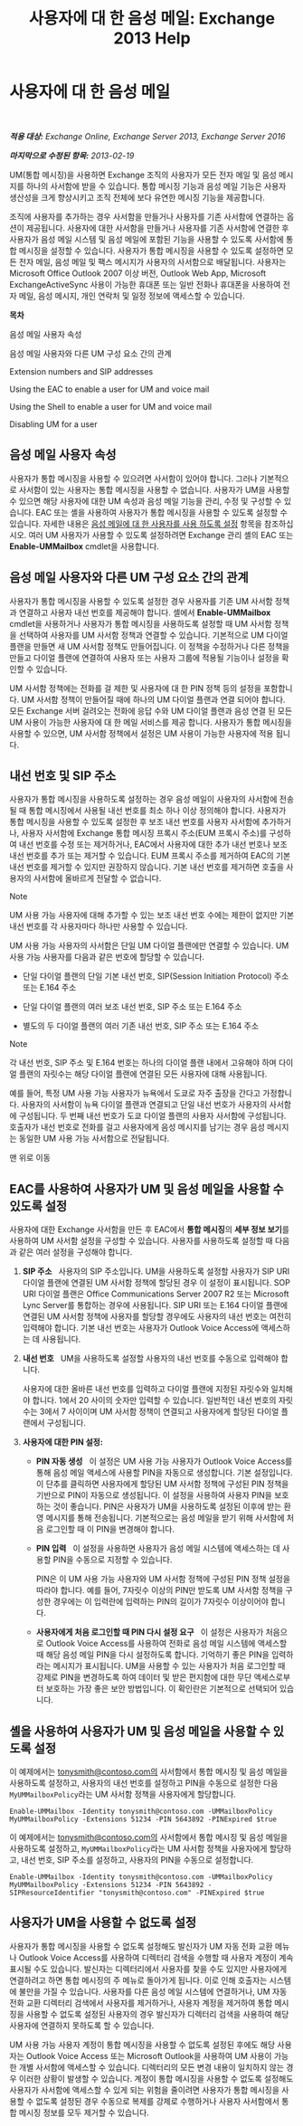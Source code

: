 ﻿---
title: '사용자에 대 한 음성 메일: Exchange 2013 Help'
TOCTitle: 사용자에 대 한 음성 메일
ms:assetid: 48e1f43b-fb7e-4a52-a2cb-0fb5da6ca65f
ms:mtpsurl: https://technet.microsoft.com/ko-kr/library/Aa997885(v=EXCHG.150)
ms:contentKeyID: 50483027
ms.date: 05/22/2018
mtps_version: v=EXCHG.150
ms.translationtype: MT
---

# 사용자에 대 한 음성 메일

 

_**적용 대상:** Exchange Online, Exchange Server 2013, Exchange Server 2016_

_**마지막으로 수정된 항목:** 2013-02-19_

UM(통합 메시징)을 사용하면 Exchange 조직의 사용자가 모든 전자 메일 및 음성 메시지를 하나의 사서함에 받을 수 있습니다. 통합 메시징 기능과 음성 메일 기능은 사용자 생산성을 크게 향상시키고 조직 전체에 보다 유연한 메시징 기능을 제공합니다.

조직에 사용자를 추가하는 경우 사서함을 만들거나 사용자를 기존 사서함에 연결하는 옵션이 제공됩니다. 사용자에 대한 사서함을 만들거나 사용자를 기존 사서함에 연결한 후 사용자가 음성 메일 시스템 및 음성 메일에 포함된 기능을 사용할 수 있도록 사서함에 통합 메시징을 설정할 수 있습니다. 사용자가 통합 메시징을 사용할 수 있도록 설정하면 모든 전자 메일, 음성 메일 및 팩스 메시지가 사용자의 사서함으로 배달됩니다. 사용자는 Microsoft Office Outlook 2007 이상 버전, Outlook Web App, Microsoft ExchangeActiveSync 사용이 가능한 휴대폰 또는 일반 전화나 휴대폰을 사용하여 전자 메일, 음성 메시지, 개인 연락처 및 일정 정보에 액세스할 수 있습니다.

**목차**

음성 메일 사용자 속성

음성 메일 사용자와 다른 UM 구성 요소 간의 관계

Extension numbers and SIP addresses

Using the EAC to enable a user for UM and voice mail

Using the Shell to enable a user for UM and voice mail

Disabling UM for a user

## 음성 메일 사용자 속성

사용자가 통합 메시징을 사용할 수 있으려면 사서함이 있어야 합니다. 그러나 기본적으로 사서함이 있는 사용자는 통합 메시징을 사용할 수 없습니다. 사용자가 UM을 사용할 수 있으면 해당 사용자에 대한 UM 속성과 음성 메일 기능을 관리, 수정 및 구성할 수 있습니다. EAC 또는 셸을 사용하여 사용자가 통합 메시징을 사용할 수 있도록 설정할 수 있습니다. 자세한 내용은 [음성 메일에 대 한 사용자를 사용 하도록 설정](enable-a-user-for-voice-mail-exchange-2013-help.md) 항목을 참조하십시오. 여러 UM 사용자가 사용할 수 있도록 설정하려면 Exchange 관리 셸의 EAC 또는 **Enable-UMMailbox** cmdlet을 사용합니다.

## 음성 메일 사용자와 다른 UM 구성 요소 간의 관계

사용자가 통합 메시징을 사용할 수 있도록 설정한 경우 사용자를 기존 UM 사서함 정책과 연결하고 사용자 내선 번호를 제공해야 합니다. 셸에서 **Enable-UMMailbox** cmdlet을 사용하거나 사용자가 통합 메시징을 사용하도록 설정할 때 UM 사서함 정책을 선택하여 사용자를 UM 사서함 정책과 연결할 수 있습니다. 기본적으로 UM 다이얼 플랜을 만들면 새 UM 사서함 정책도 만들어집니다. 이 정책을 수정하거나 다른 정책을 만들고 다이얼 플랜에 연결하여 사용자 또는 사용자 그룹에 적용될 기능이나 설정을 확인할 수 있습니다.

UM 사서함 정책에는 전화를 걸 제한 및 사용자에 대 한 PIN 정책 등의 설정을 포함합니다. UM 사서함 정책이 만들어질 때에 하나의 UM 다이얼 플랜과 연결 되어야 합니다. 모든 Exchange 서버 걸려오는 전화에 응답 수와 UM 다이얼 플랜과 음성 연결 된 모든 UM 사용이 가능한 사용자에 대 한 메일 서비스를 제공 합니다. 사용자가 통합 메시징을 사용할 수 있으면, UM 사서함 정책에서 설정은 UM 사용이 가능한 사용자에 적용 됩니다.

## 내선 번호 및 SIP 주소

사용자가 통합 메시징을 사용하도록 설정하는 경우 음성 메일이 사용자의 사서함에 전송될 때 통합 메시징에서 사용될 내선 번호를 최소 하나 이상 정의해야 합니다. 사용자가 통합 메시징을 사용할 수 있도록 설정한 후 보조 내선 번호를 사용자 사서함에 추가하거나, 사용자 사서함에 Exchange 통합 메시징 프록시 주소(EUM 프록시 주소)를 구성하여 내선 번호를 수정 또는 제거하거나, EAC에서 사용자에 대한 추가 내선 번호나 보조 내선 번호를 추가 또는 제거할 수 있습니다. EUM 프록시 주소를 제거하여 EAC의 기본 내선 번호를 제거할 수 있지만 권장하지 않습니다. 기본 내선 번호를 제거하면 호출을 사용자의 사서함에 올바르게 전달할 수 없습니다.


> [!NOTE]
> UM 사용 가능 사용자에 대해 추가할 수 있는 보조 내선 번호 수에는 제한이 없지만 기본 내선 번호를 각 사용자마다 하나만 사용할 수 있습니다.



UM 사용 가능 사용자의 사서함은 단일 UM 다이얼 플랜에만 연결할 수 있습니다. UM 사용 가능 사용자를 다음과 같은 번호에 할당할 수 있습니다.

  - 단일 다이얼 플랜의 단일 기본 내선 번호, SIP(Session Initiation Protocol) 주소 또는 E.164 주소

  - 단일 다이얼 플랜의 여러 보조 내선 번호, SIP 주소 또는 E.164 주소

  - 별도의 두 다이얼 플랜의 여러 기존 내선 번호, SIP 주소 또는 E.164 주소


> [!NOTE]
> 각 내선 번호, SIP 주소 및 E.164 번호는 하나의 다이얼 플랜 내에서 고유해야 하며 다이얼 플랜의 자릿수는 해당 다이얼 플랜에 연결된 모든 사용자에 대해 사용됩니다.



예를 들어, 특정 UM 사용 가능 사용자가 뉴욕에서 도쿄로 자주 출장을 간다고 가정합니다. 사용자의 사서함이 뉴욕 다이얼 플랜과 연결되고 단일 내선 번호가 사용자의 사서함에 구성됩니다. 두 번째 내선 번호가 도쿄 다이얼 플랜의 사용자 사서함에 구성됩니다. 호출자가 내선 번호로 전화를 걸고 사용자에게 음성 메시지를 남기는 경우 음성 메시지는 동일한 UM 사용 가능 사서함으로 전달됩니다.

맨 위로 이동

## EAC를 사용하여 사용자가 UM 및 음성 메일을 사용할 수 있도록 설정

사용자에 대한 Exchange 사서함을 만든 후 EAC에서 **통합 메시징**의 **세부 정보 보기**를 사용하여 UM 사서함 설정을 구성할 수 있습니다. 사용자를 사용하도록 설정할 때 다음과 같은 여러 설정을 구성해야 합니다.

1.  **SIP 주소**   사용자의 SIP 주소입니다. UM을 사용하도록 설정할 사용자가 SIP URI 다이얼 플랜에 연결된 UM 사서함 정책에 할당된 경우 이 설정이 표시됩니다. SOP URI 다이얼 플랜은 Office Communications Server 2007 R2 또는 Microsoft Lync Server를 통합하는 경우에 사용됩니다. SIP URI 또는 E.164 다이얼 플랜에 연결된 UM 사서함 정책에 사용자를 할당할 경우에도 사용자의 내선 번호는 여전히 입력해야 합니다. 기본 내선 번호는 사용자가 Outlook Voice Access에 액세스하는 데 사용됩니다.

2.  **내선 번호**   UM을 사용하도록 설정할 사용자의 내선 번호를 수동으로 입력해야 합니다.
    
    사용자에 대한 올바른 내선 번호를 입력하고 다이얼 플랜에 지정된 자릿수와 일치해야 합니다. 1에서 20 사이의 숫자만 입력할 수 있습니다. 일반적인 내선 번호의 자릿수는 3에서 7 사이이며 UM 사서함 정책이 연결되고 사용자에게 할당된 다이얼 플랜에서 구성됩니다.

3.  **사용자에 대한 PIN 설정:** 
    
      - **PIN 자동 생성**   이 설정은 UM 사용 가능 사용자가 Outlook Voice Access를 통해 음성 메일 액세스에 사용할 PIN을 자동으로 생성합니다. 기본 설정입니다. 이 단추를 클릭하면 사용자에게 할당된 UM 사서함 정책에 구성된 PIN 정책을 기반으로 PIN이 자동으로 생성됩니다. 이 설정을 사용하여 사용자 PIN을 보호하는 것이 좋습니다. PIN은 사용자가 UM을 사용하도록 설정된 이후에 받는 환영 메시지를 통해 전송됩니다. 기본적으로는 음성 메일을 받기 위해 사서함에 처음 로그인할 때 이 PIN을 변경해야 합니다.
    
      - **PIN 입력**   이 설정을 사용하면 사용자가 음성 메일 시스템에 액세스하는 데 사용할 PIN을 수동으로 지정할 수 있습니다.
        
        PIN은 이 UM 사용 가능 사용자와 UM 사서함 정책에 구성된 PIN 정책 설정을 따라야 합니다. 예를 들어, 7자릿수 이상의 PIN만 받도록 UM 사서함 정책을 구성한 경우에는 이 입력란에 입력하는 PIN의 길이가 7자릿수 이상이어야 합니다.
    
      - **사용자에게 처음 로그인할 때 PIN 다시 설정 요구**   이 설정은 사용자가 처음으로 Outlook Voice Access를 사용하여 전화로 음성 메일 시스템에 액세스할 때 해당 음성 메일 PIN을 다시 설정하도록 합니다. 기억하기 좋은 PIN을 입력하라는 메시지가 표시됩니다. UM을 사용할 수 있는 사용자가 처음 로그인할 때 강제로 PIN을 변경하도록 하여 데이터 및 받은 편지함에 대한 무단 액세스로부터 보호하는 가장 좋은 보안 방법입니다. 이 확인란은 기본적으로 선택되어 있습니다.

## 셸을 사용하여 사용자가 UM 및 음성 메일을 사용할 수 있도록 설정

이 예제에서는 tonysmith@contoso.com의 사서함에서 통합 메시징 및 음성 메일을 사용하도록 설정하고, 사용자의 내선 번호를 설정하고 PIN을 수동으로 설정한 다음 `MyUMMailboxPolicy`라는 UM 사서함 정책을 사용자에게 할당합니다.

    Enable-UMMailbox -Identity tonysmith@contoso.com -UMMailboxPolicy MyUMMailboxPolicy -Extensions 51234 -PIN 5643892 -PINExpired $true

이 예제에서는 tonysmith@contoso.com의 사서함에서 통합 메시징 및 음성 메일을 사용하도록 설정하고, `MyUMMailboxPolicy`라는 UM 사서함 정책을 사용자에게 할당하고, 내선 번호, SIP 주소를 설정하고, 사용자의 PIN을 수동으로 설정합니다.

    Enable-UMMailbox -Identity tonysmith@contoso.com -UMMailboxPolicy MyUMMailboxPolicy -Extensions 51234 -PIN 5643892 -SIPResourceIdentifier "tonysmith@contoso.com" -PINExpired $true

## 사용자가 UM을 사용할 수 없도록 설정

사용자가 통합 메시징을 사용할 수 없도록 설정해도 발신자가 UM 자동 전화 교환 메뉴나 Outlook Voice Access를 사용하여 디렉터리 검색을 수행할 때 사용자 계정이 계속 표시될 수도 있습니다. 발신자는 디렉터리에서 사용자를 찾을 수도 있지만 사용자에게 연결하려고 하면 통합 메시징의 주 메뉴로 돌아가게 됩니다. 이로 인해 호출자는 시스템에 불만을 가질 수 있습니다. 사용자를 다른 음성 메일 시스템에 연결하거나, UM 자동 전화 교환 디렉터리 검색에서 사용자를 제거하거나, 사용자 계정을 제거하여 통합 메시징을 사용할 수 없도록 설정된 사용자의 경우 발신자가 디렉터리 검색을 사용하여 해당 사용자에 연결하지 못하도록 할 수 있습니다.

UM 사용 가능 사용자 계정이 통합 메시징을 사용할 수 없도록 설정된 후에도 해당 사용자는 Outlook Voice Access 또는 Microsoft Outlook을 사용하여 UM 사용이 가능한 개별 사서함에 액세스할 수 있습니다. 디렉터리의 모든 변경 내용이 일치하지 않는 경우 이러한 상황이 발생할 수 있습니다. 계정이 통합 메시징을 사용할 수 없도록 설정해도 사용자가 사서함에 액세스할 수 있게 되는 위험을 줄이려면 사용자가 통합 메시징을 사용할 수 없도록 설정된 경우 수동으로 복제를 강제로 수행하거나 사용자 사서함에서 통합 메시징 정보를 모두 제거할 수 있습니다.

